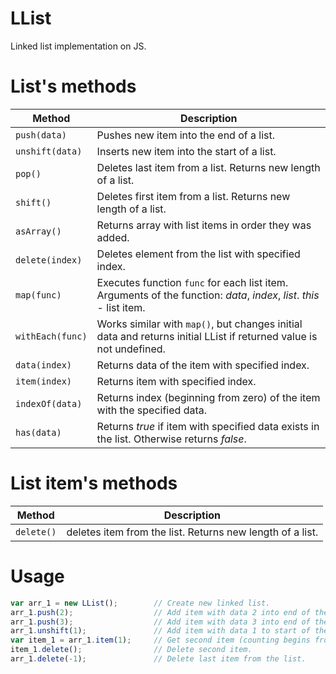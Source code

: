 # LList
Linked list implementation on JS.

# List's methods
Method | Description
------------ | -------------
`push(data)` | Pushes new item into the end of a list.
`unshift(data)` | Inserts new item into the start of a list.
`pop()` | Deletes last item from a list. Returns new length of a list.
`shift()` | Deletes first item from a list. Returns new length of a list.
`asArray()` | Returns array with list items in order they was added.
`delete(index)` | Deletes element from the list with specified index.
`map(func)` | Executes function `func` for each list item. Arguments of the function: *data*, *index*, *list*. *this* - list item. 
`withEach(func)` | Works similar with `map()`, but changes initial data and returns initial LList if returned value is not undefined.
`data(index)` | Returns data of the item with specified index.
`item(index)` | Returns item with specified index.
`indexOf(data)` | Returns index (beginning from zero) of the item with the specified data.
`has(data)` | Returns *true* if item with specified data exists in the list. Otherwise returns *false*.
# List item's methods
Method | Description
------------ | -------------
`delete()` | deletes item from the list. Returns new length of a list.

# Usage
```javascript
var arr_1 = new LList();        // Create new linked list.
arr_1.push(2);                  // Add item with data 2 into end of the list.
arr_1.push(3);                  // Add item with data 3 into end of the list.
arr_1.unshift(1);               // Add item with data 1 to start of the list.
var item_1 = arr_1.item(1);     // Get second item (counting begins from zero)
item_1.delete();                // Delete second item.
arr_1.delete(-1);               // Delete last item from the list.
```
